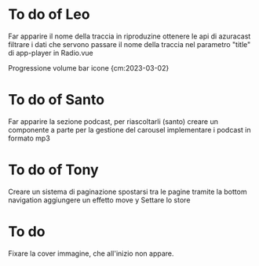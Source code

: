 # To do of Leo

Far apparire il nome della traccia in riproduzine
ottenere le api di azuracast
filtrare i dati che servono
passare il nome della traccia nel parametro "title" di app-player in Radio.vue

Progressione volume bar icone {cm:2023-03-02}

# To do of Santo

Far apparire la sezione podcast, per riascoltarli (santo)
creare un componente a parte per la gestione del carousel
implementare i podcast in formato mp3

# To do of Tony

Creare un sistema di paginazione
spostarsi tra le pagine tramite la bottom navigation
aggiungere un effetto move y
Settare lo store

# To do

Fixare la cover immagine, che all'inizio non appare.
